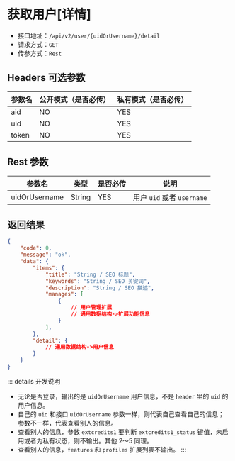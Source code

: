 # 获取用户[详情]

- 接口地址：`/api/v2/user/{uidOrUsername}/detail`
- 请求方式：`GET`
- 传参方式：`Rest`

## Headers 可选参数

| 参数名 | 公开模式（是否必传） | 私有模式（是否必传） |
| --- | --- | --- |
| aid | NO | YES |
| uid | NO | YES |
| token | NO | YES |

## Rest 参数

| 参数名 | 类型 | 是否必传 | 说明 |
| --- | --- | --- | --- |
| uidOrUsername | String | YES | 用户 `uid` 或者 `username` |

## 返回结果

```json
{
    "code": 0,
    "message": "ok",
    "data": {
        "items": {
            "title": "String / SEO 标题",
            "keywords": "String / SEO 关键词",
            "description": "String / SEO 描述",
            "manages": [
                {
                    // 用户管理扩展
                    // 通用数据结构->扩展功能信息
                }
            ],
        },
        "detail": {
            // 通用数据结构->用户信息
        }
    }
}
```

::: details 开发说明
- 无论是否登录，输出的是 `uidOrUsername` 用户信息，不是 `header` 里的 `uid` 的用户信息。
- 自己的 `uid` 和接口 `uidOrUsername` 参数一样，则代表自己查看自己的信息；参数不一样，代表查看别人的信息。
- 查看别人的信息，参数 `extcredits1` 要判断 `extcredits1_status` 键值，未启用或者为私有状态，则不输出。其他 2～5 同理。
- 查看别人的信息，`features` 和 `profiles` 扩展列表不输出。
:::